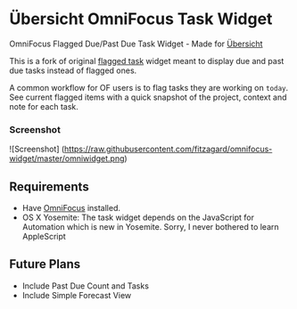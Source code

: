 # Übersicht OmniFocus Task Widget
OmniFocus Flagged Due/Past Due Task Widget - Made for [Übersicht](http://tracesof.net/uebersicht/)

This is a fork of original [flagged task](https://github.com/fitzagard/omnifocus-widget) widget meant to display due and past due tasks instead of flagged ones.

A common workflow for OF users is to flag tasks they are working on `today`. See current flagged items with a quick snapshot of the project, context and note for each task.

### Screenshot
![Screenshot]
(https://raw.githubusercontent.com/fitzagard/omnifocus-widget/master/omniwidget.png)

## Requirements

- Have [OmniFocus](https://www.omnigroup.com/omnifocus) installed.
- OS X Yosemite: The task widget depends on the JavaScript for Automation which is new in Yosemite. Sorry, I never bothered to learn AppleScript


## Future Plans

- Include Past Due Count and Tasks
- Include Simple Forecast View
